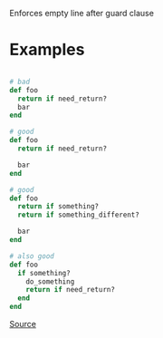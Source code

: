 
Enforces empty line after guard clause

# Examples

```ruby

# bad
def foo
  return if need_return?
  bar
end

# good
def foo
  return if need_return?

  bar
end

# good
def foo
  return if something?
  return if something_different?

  bar
end

# also good
def foo
  if something?
    do_something
    return if need_return?
  end
end
```

[Source](http://www.rubydoc.info/gems/rubocop/RuboCop/Cop/Layout/EmptyLineAfterGuardClause)